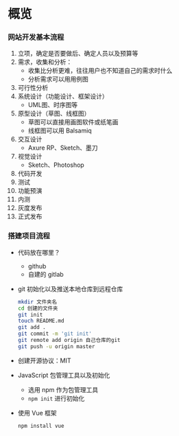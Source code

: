 # 概览

### 网站开发基本流程

1. 立项，确定是否要做后、确定人员以及预算等
2. 需求，收集和分析：
   - 收集比分析更难，往往用户也不知道自己的需求时什么
   - 分析需求可以用用例图
3. 可行性分析
4. 系统设计（功能设计、框架设计）
   - UML图、时序图等
5. 原型设计（草图、线框图）
   - 草图可以直接用画图软件或纸笔画
   - 线框图可以用 Balsamiq
6. 交互设计
   - Axure RP、Sketch、墨刀
7. 视觉设计
   - Sketch、Photoshop
8. 代码开发
9. 测试
10. 功能预演
11. 内测
12. 灰度发布
13. 正式发布

### 搭建项目流程

- 代码放在哪里？

  - github
  - 自建的 gitlab

- git 初始化以及推送本地仓库到远程仓库

  ```bash
  mkdir 文件夹名
  cd 创建的文件夹
  git init
  touch README.md
  git add .
  git commit -m 'git init'
  git remote add origin 自己仓库的git
  git push -u origin master
  ```

- 创建开源协议：MIT

- JavaScript 包管理工具以及初始化

  - 选用 npm 作为包管理工具
  - `npm init` 进行初始化

- 使用 Vue 框架

  ```bash
  npm install vue
  ```

